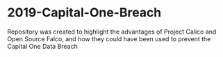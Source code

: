 # 2019-Capital-One-Breach
Repository was created to highlight the advantages of Project Calico and Open Source Falco, and how they could have been used to prevent the Capital One Data Breach
